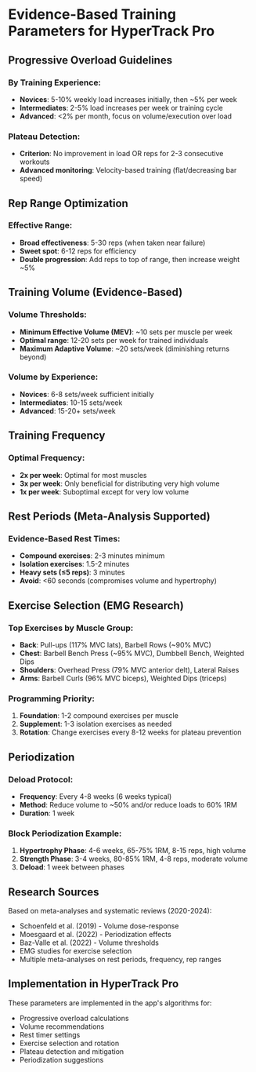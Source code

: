 # Evidence-Based Training Parameters for HyperTrack Pro

## Progressive Overload Guidelines

### By Training Experience:
- **Novices**: 5-10% weekly load increases initially, then ~5% per week
- **Intermediates**: 2-5% load increases per week or training cycle  
- **Advanced**: <2% per month, focus on volume/execution over load

### Plateau Detection:
- **Criterion**: No improvement in load OR reps for 2-3 consecutive workouts
- **Advanced monitoring**: Velocity-based training (flat/decreasing bar speed)

## Rep Range Optimization

### Effective Range:
- **Broad effectiveness**: 5-30 reps (when taken near failure)
- **Sweet spot**: 6-12 reps for efficiency
- **Double progression**: Add reps to top of range, then increase weight ~5%

## Training Volume (Evidence-Based)

### Volume Thresholds:
- **Minimum Effective Volume (MEV)**: ~10 sets per muscle per week
- **Optimal range**: 12-20 sets per week for trained individuals
- **Maximum Adaptive Volume**: ~20 sets/week (diminishing returns beyond)

### Volume by Experience:
- **Novices**: 6-8 sets/week sufficient initially
- **Intermediates**: 10-15 sets/week
- **Advanced**: 15-20+ sets/week

## Training Frequency

### Optimal Frequency:
- **2x per week**: Optimal for most muscles
- **3x per week**: Only beneficial for distributing very high volume
- **1x per week**: Suboptimal except for very low volume

## Rest Periods (Meta-Analysis Supported)

### Evidence-Based Rest Times:
- **Compound exercises**: 2-3 minutes minimum
- **Isolation exercises**: 1.5-2 minutes 
- **Heavy sets (≤5 reps)**: 3 minutes
- **Avoid**: <60 seconds (compromises volume and hypertrophy)

## Exercise Selection (EMG Research)

### Top Exercises by Muscle Group:
- **Back**: Pull-ups (117% MVC lats), Barbell Rows (~90% MVC)
- **Chest**: Barbell Bench Press (~95% MVC), Dumbbell Bench, Weighted Dips
- **Shoulders**: Overhead Press (79% MVC anterior delt), Lateral Raises
- **Arms**: Barbell Curls (96% MVC biceps), Weighted Dips (triceps)

### Programming Priority:
1. **Foundation**: 1-2 compound exercises per muscle
2. **Supplement**: 1-3 isolation exercises as needed
3. **Rotation**: Change exercises every 8-12 weeks for plateau prevention

## Periodization

### Deload Protocol:
- **Frequency**: Every 4-8 weeks (6 weeks typical)
- **Method**: Reduce volume to ~50% and/or reduce loads to 60% 1RM
- **Duration**: 1 week

### Block Periodization Example:
1. **Hypertrophy Phase**: 4-6 weeks, 65-75% 1RM, 8-15 reps, high volume
2. **Strength Phase**: 3-4 weeks, 80-85% 1RM, 4-8 reps, moderate volume
3. **Deload**: 1 week between phases

## Research Sources

Based on meta-analyses and systematic reviews (2020-2024):
- Schoenfeld et al. (2019) - Volume dose-response
- Moesgaard et al. (2022) - Periodization effects  
- Baz-Valle et al. (2022) - Volume thresholds
- EMG studies for exercise selection
- Multiple meta-analyses on rest periods, frequency, rep ranges

## Implementation in HyperTrack Pro

These parameters are implemented in the app's algorithms for:
- Progressive overload calculations
- Volume recommendations  
- Rest timer settings
- Exercise selection and rotation
- Plateau detection and mitigation
- Periodization suggestions